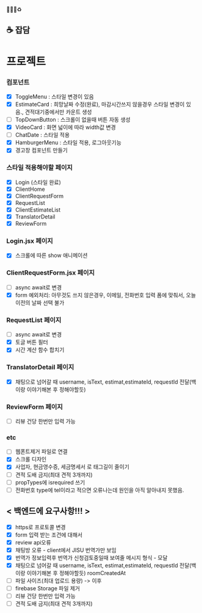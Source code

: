 🐛✨💄♻️

## ☕ 잡담

# 프로젝트

### 컴포넌트

- [x] ToggleMenu : 스타일 변경이 있음
- [x] EstimateCard : 희망날짜 수정(완료), 마감시간쓰지 않을경우 스타일 변경이 있음., 견적대기중에서만 카운트 생성
- [ ] TopDownButton : 스크롤이 없을때 버튼 자동 생성
- [x] VideoCard : 화면 넓이에 따라 width값 변경
- [ ] ChatDate : 스타일 적용
- [x] HamburgerMenu : 스타일 적용, 로그아웃기능
- [x] 경고창 컴포넌트 만들기

### 스타일 적용해야할 페이지

- [x] Login (스타일 완료)
- [x] ClientHome
- [x] ClientRequestForm
- [x] RequestList
- [x] ClientEstimateList
- [x] TranslatorDetail
- [x] ReviewForm

### Login.jsx 페이지

- [x] 스크롤에 따른 show 애니메이션

### ClientRequestForm.jsx 페이지

- [ ] async await로 변경
- [x] form 예외처리: 아무것도 쓰지 않은경우, 이메일, 전화번호 입력 폼에 맞춰서, 오늘이전의 날짜 선택 불가

### RequestList 페이지

- [ ] async await로 변경
- [x] 토글 버튼 필터
- [x] 시간 계산 함수 합치기

### TranslatorDetail 페이지

- [x] 채팅으로 넘어갈 때 username, isText, estimat,estimateId, requestId 전달(백이랑 이야기해본 후 정해야할듯)

### ReviewForm 페이지

- [ ] 리뷰 건당 한번만 입력 가능

### etc

- [ ] 웹폰트제거 파일로 연결
- [x] 스크롤 디자인
- [x] 사업자, 현금영수증, 세금명세서 로 태그길이 줄이기
- [ ] 견적 도배 금지(최대 견적 3개까지)
- [ ] propTypes에 isrequired 쓰기
- [ ] 전화번호 type에 tel이라고 적으면 오류나는데 원인을 아직 알아내지 못했음.

## < 백엔드에 요구사항!!! >

- [x] https로 프로토콜 변경
- [x] form 입력 받는 조건에 대해서
- [x] review api오류
- [x] 채팅방 오류 - client에서 JISU 번역가만 보임
- [x] 번역가 정보입력후 번역가 신청검토중일때 보여줄 메시지 형식 - 모달
- [x] 채팅으로 넘어갈 때 username, isText, estimat,estimateId, requestId 전달(백이랑 이야기해본 후 정해야할듯) roomCreatedAt
- [ ] 파일 사이즈(최대 업로드 용량) -> 이후
- [ ] firebase Storage 파일 제거
- [ ] 리뷰 건당 한번만 입력 가능
- [ ] 견적 도배 금지(최대 견적 3개까지)
